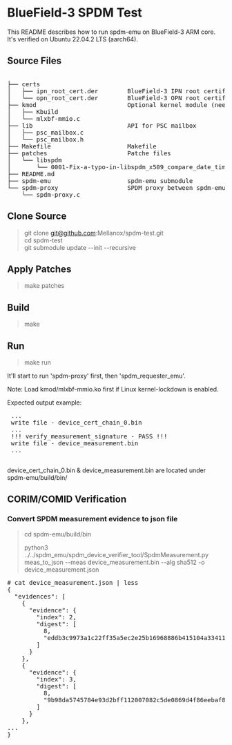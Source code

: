 # BlueField-3 SPDM Test

This README describes how to run spdm-emu on BlueField-3 ARM core. It's
verified on Ubuntu 22.04.2 LTS (aarch64).

## Source Files
<pre>  
├── certs  
│   ├── ipn_root_cert.der        BlueField-3 IPN root certificate  
│   └── opn_root_cert.der        BlueField-3 OPN root certificate  
├── kmod                         Optional kernel module (needed for Linux kernel lockdown)  
│   ├── Kbuild  
│   └── mlxbf-mmio.c  
├── lib                          API for PSC mailbox  
│   ├── psc_mailbox.c  
│   └── psc_mailbox.h  
├── Makefile                     Makefile  
├── patches                      Patche files  
│   └── libspdm  
│       └── 0001-Fix-a-typo-in-libspdm_x509_compare_date_time.patch  
├── README.md  
├── spdm-emu                     spdm-emu submodule  
└── spdm-proxy                   SPDM proxy between spdm-emu and PSC  
    └── spdm-proxy.c  
</pre>
## Clone Source

> git clone git@github.com:Mellanox/spdm-test.git  
> cd spdm-test  
> git submodule update --init --recursive  

## Apply Patches

> make patches  

## Build

> make  

## Run

> make run  

 It'll start to run 'spdm-proxy' first, then 'spdm_requester_emu'.  
 
 Note: Load kmod/mlxbf-mmio.ko first if Linux kernel-lockdown is enabled.

 Expected output example:  
 <pre>
 ...  
 write file - device_cert_chain_0.bin  
 ...  
 !!! verify_measurement_signature - PASS !!!  
 write file - device_measurement.bin  
 ...  
 </pre>

 device_cert_chain_0.bin & device_measurement.bin are located under
 spdm-emu/build/bin/

## CORIM/COMID Verification

### Convert SPDM measurement evidence to json file
> cd spdm-emu/build/bin  
> 
> python3 ../../spdm_emu/spdm_device_verifier_tool/SpdmMeasurement.py meas_to_json --meas device_measurement.bin --alg sha512 -o device_measurement.json

<pre>
# cat device_measurement.json | less
{
  "evidences": [
    {
      "evidence": {
        "index": 2,
        "digest": [
          8,
          "eddb3c9973a1c22ff35a5ec2e25b16968886b415104a3341118a4747a64615899b537737634b5fe2b236925d17227dd5c2287d1bf9eba427b3d43f8f744bd981"
        ]
      }
    },
    {
      "evidence": {
        "index": 3,
        "digest": [
          8,
          "9b98da5745784e93d2bff112007082c5de0869d4f86eebaf816ae1afef4fae2bbb393f2099c4cf781e6f6efa0ae2c773dbd3a17dfd9414672e27dae420bce590"
        ]
      }
    },
...
}
</pre>
